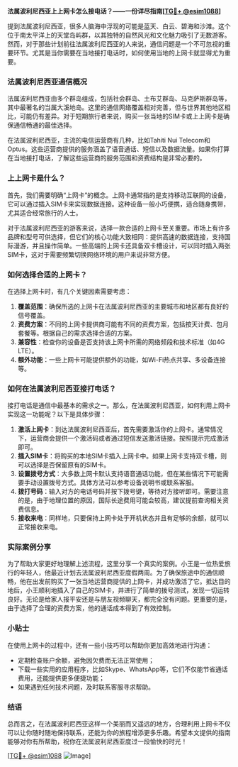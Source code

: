 **法属波利尼西亚上上网卡怎么接电话？——一份详尽指南[[TG💪+ @esim1088](https://t.me/s/esim1088)]**

提到法属波利尼西亚，很多人脑海中浮现的可能是蓝天、白云、碧海和沙滩。这个位于南太平洋上的天堂岛屿群，以其独特的自然风光和文化魅力吸引了无数游客。然而，对于那些计划前往法属波利尼西亚的人来说，通信问题是一个不可忽视的重要环节。尤其是当你需要在当地接打电话时，如何使用当地的上网卡就显得尤为重要。

### 法属波利尼西亚通信概况

法属波利尼西亚由多个群岛组成，包括社会群岛、土布艾群岛、马克萨斯群岛等，其中最著名的当属大溪地岛。这里的通信网络覆盖相对完善，但与世界其他地区相比，可能仍有差异。对于短期旅行者来说，购买一张当地的SIM卡或上上网卡是确保通信畅通的最佳选择。

在法属波利尼西亚，主流的电信运营商有几种，比如Tahiti Nui Telecom和Optus。这些运营商提供的服务涵盖了语音通话、短信以及数据流量。如果你打算在当地接打电话，了解这些运营商的服务范围和资费结构是非常必要的。

### 上上网卡是什么？

首先，我们需要明确“上网卡”的概念。上网卡通常指的是支持移动互联网的设备，它可以通过插入SIM卡来实现数据连接。这种设备一般小巧便携，适合随身携带，尤其适合经常旅行的人士。

对于法属波利尼西亚的游客来说，选择一款合适的上网卡至关重要。市场上有许多品牌和型号可供选择，但它们的核心功能大致相同：提供高速的数据连接，支持国际漫游，并且操作简单。一些高端的上网卡还具备双卡槽设计，可以同时插入两张SIM卡，这对于需要频繁切换网络环境的用户来说非常方便。

### 如何选择合适的上网卡？

在选择上网卡时，有几个关键因素需要考虑：

1. **覆盖范围**：确保所选的上网卡在法属波利尼西亚的主要城市和地区都有良好的信号覆盖。
2. **资费方案**：不同的上网卡提供商可能有不同的资费方案，包括按天计费、包月套餐等。根据自己的需求选择合适的方案。
3. **兼容性**：检查你的设备是否支持该上网卡所需的网络频段和技术标准（如4G LTE）。
4. **额外功能**：一些上网卡可能提供额外的功能，如Wi-Fi热点共享、多设备连接等。

### 如何在法属波利尼西亚接打电话？

接打电话是通信中最基本的需求之一。那么，在法属波利尼西亚，如何利用上网卡实现这一功能呢？以下是具体步骤：

1. **激活上网卡**：到达法属波利尼西亚后，首先需要激活你的上网卡。通常情况下，运营商会提供一个激活码或者通过短信发送激活链接。按照提示完成激活即可。
2. **插入SIM卡**：将购买的本地SIM卡插入上网卡中。如果上网卡支持双卡槽，则可以选择是否保留原有的SIM卡。
3. **设置拨号方式**：大多数上网卡默认支持语音通话功能，但在某些情况下可能需要手动设置拨号方式。具体方法可以参考设备说明书或联系客服。
4. **拨打号码**：输入对方的电话号码并按下拨号键，等待对方接听即可。需要注意的是，由于地理位置的原因，国际长途费用可能会较高，建议提前查询相关资费信息。
5. **接收来电**：同样地，只要保持上网卡处于开机状态并且有足够的余额，就可以正常接收来电。

### 实际案例分享

为了帮助大家更好地理解上述流程，这里分享一个真实的案例。小王是一位热爱旅行的年轻人，他最近计划去法属波利尼西亚度假两周。为了确保旅途中的通信顺畅，他在出发前购买了一张当地运营商提供的上网卡，并成功激活了它。抵达目的地后，小王顺利地插入了自己的SIM卡，并进行了简单的拨号测试，发现一切运转良好。无论是给家人报平安还是与朋友视频聊天，都完全没有问题。更重要的是，由于选择了合理的资费方案，他的通话成本得到了有效控制。

### 小贴士

在使用上网卡的过程中，还有一些小技巧可以帮助你更加高效地进行沟通：

- 定期检查账户余额，避免因欠费而无法正常使用；
- 下载一些实用的应用程序，比如Skype、WhatsApp等，它们不仅能节省通话费用，还能提供更多便捷功能；
- 如果遇到任何技术问题，及时联系客服寻求帮助。

### 结语

总而言之，在法属波利尼西亚这样一个美丽而又遥远的地方，合理利用上网卡不仅可以让你随时随地保持联系，还能为你的旅程增添更多乐趣。希望本文提供的指南能够对你有所帮助，祝你在法属波利尼西亚度过一段愉快的时光！

[[TG💪+ @esim1088](https://t.me/s/esim1088) ![Image](https://i.postimg.cc/4NQfJmqS/Snipaste-2025-05-13-00-14-12.png)]